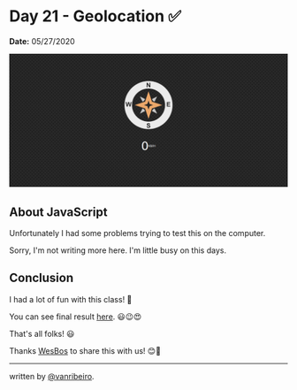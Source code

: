# Day 21 - Geolocation ✅

**Date:** 05/27/2020

![Speech Detection](./../../images/challenges/21-geolocation.png)


## About JavaScript

Unfortunately I had some problems trying to test this on the computer. 

Sorry, I'm not writing more here. I'm little busy on this days. 

## Conclusion

I had a lot of fun with this class! 💖

You can see final result [here](https://vanribeiro-30daysofjavascript.netlify.app/challenge-files/21%20-%20geolocation/). 😃😉😍

That's all folks! 😃

Thanks [WesBos](https://github.com/wesbos) to share this with us! 😊💖

---

written by [@vanribeiro](https://github.com/vanribeiro).